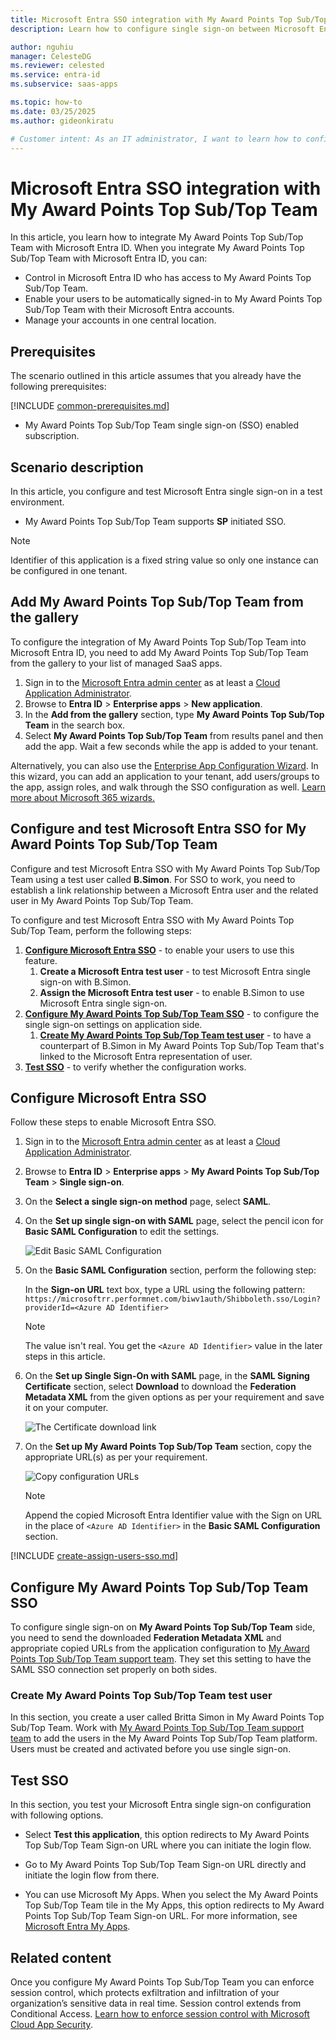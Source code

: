 ```yaml
---
title: Microsoft Entra SSO integration with My Award Points Top Sub/Top Team
description: Learn how to configure single sign-on between Microsoft Entra ID and My Award Points Top Sub/Top Team.

author: nguhiu
manager: CelesteDG
ms.reviewer: celested
ms.service: entra-id
ms.subservice: saas-apps

ms.topic: how-to
ms.date: 03/25/2025
ms.author: gideonkiratu

# Customer intent: As an IT administrator, I want to learn how to configure single sign-on between Microsoft Entra ID and My Award Points Top Sub/Top Team so that I can control who has access to My Award Points Top Sub/Top Team, enable automatic sign-in with Microsoft Entra accounts, and manage my accounts in one central location.
---
```

# Microsoft Entra SSO integration with My Award Points Top Sub/Top Team

In this article,  you learn how to integrate My Award Points Top Sub/Top Team with Microsoft Entra ID. When you integrate My Award Points Top Sub/Top Team with Microsoft Entra ID, you can:

* Control in Microsoft Entra ID who has access to My Award Points Top Sub/Top Team.
* Enable your users to be automatically signed-in to My Award Points Top Sub/Top Team with their Microsoft Entra accounts.
* Manage your accounts in one central location.

## Prerequisites
The scenario outlined in this article assumes that you already have the following prerequisites:

[!INCLUDE [common-prerequisites.md](~/identity/saas-apps/includes/common-prerequisites.md)]
* My Award Points Top Sub/Top Team single sign-on (SSO) enabled subscription.

## Scenario description

In this article,  you configure and test Microsoft Entra single sign-on in a test environment.

* My Award Points Top Sub/Top Team supports **SP** initiated SSO.

> [!NOTE]
> Identifier of this application is a fixed string value so only one instance can be configured in one tenant.

## Add My Award Points Top Sub/Top Team from the gallery

To configure the integration of My Award Points Top Sub/Top Team into Microsoft Entra ID, you need to add My Award Points Top Sub/Top Team from the gallery to your list of managed SaaS apps.

1. Sign in to the [Microsoft Entra admin center](https://entra.microsoft.com) as at least a [Cloud Application Administrator](~/identity/role-based-access-control/permissions-reference.md#cloud-application-administrator).
1. Browse to **Entra ID** > **Enterprise apps** > **New application**.
1. In the **Add from the gallery** section, type **My Award Points Top Sub/Top Team** in the search box.
1. Select **My Award Points Top Sub/Top Team** from results panel and then add the app. Wait a few seconds while the app is added to your tenant.

 Alternatively, you can also use the [Enterprise App Configuration Wizard](https://portal.office.com/AdminPortal/home?Q=Docs#/azureadappintegration). In this wizard, you can add an application to your tenant, add users/groups to the app, assign roles, and walk through the SSO configuration as well. [Learn more about Microsoft 365 wizards.](/microsoft-365/admin/misc/azure-ad-setup-guides)

<a name='configure-and-test-azure-ad-sso-for-my-award-points-top-subtop-team'></a>

## Configure and test Microsoft Entra SSO for My Award Points Top Sub/Top Team

Configure and test Microsoft Entra SSO with My Award Points Top Sub/Top Team using a test user called **B.Simon**. For SSO to work, you need to establish a link relationship between a Microsoft Entra user and the related user in My Award Points Top Sub/Top Team.

To configure and test Microsoft Entra SSO with My Award Points Top Sub/Top Team, perform the following steps:

1. **[Configure Microsoft Entra SSO](#configure-azure-ad-sso)** - to enable your users to use this feature.
    1. **Create a Microsoft Entra test user** - to test Microsoft Entra single sign-on with B.Simon.
    1. **Assign the Microsoft Entra test user** - to enable B.Simon to use Microsoft Entra single sign-on.
1. **[Configure My Award Points Top Sub/Top Team SSO](#configure-my-award-points-top-subtop-team-sso)** - to configure the single sign-on settings on application side.
    1. **[Create My Award Points Top Sub/Top Team test user](#create-my-award-points-top-subtop-team-test-user)** - to have a counterpart of B.Simon in My Award Points Top Sub/Top Team that's linked to the Microsoft Entra representation of user.
1. **[Test SSO](#test-sso)** - to verify whether the configuration works.

<a name='configure-azure-ad-sso'></a>

## Configure Microsoft Entra SSO

Follow these steps to enable Microsoft Entra SSO.

1. Sign in to the [Microsoft Entra admin center](https://entra.microsoft.com) as at least a [Cloud Application Administrator](~/identity/role-based-access-control/permissions-reference.md#cloud-application-administrator).
1. Browse to **Entra ID** > **Enterprise apps** > **My Award Points Top Sub/Top Team** > **Single sign-on**.
1. On the **Select a single sign-on method** page, select **SAML**.
1. On the **Set up single sign-on with SAML** page, select the pencil icon for **Basic SAML Configuration** to edit the settings.

   ![Edit Basic SAML Configuration](common/edit-urls.png)

1. On the **Basic SAML Configuration** section, perform the following step:

    In the **Sign-on URL** text box, type a URL using the following pattern:
    `https://microsoftrr.performnet.com/biwv1auth/Shibboleth.sso/Login?providerId=<Azure AD Identifier>`

	> [!NOTE]
	> The value isn't real. You get the `<Azure AD Identifier>` value in the later steps in this article.

1. On the **Set up Single Sign-On with SAML** page, in the **SAML Signing Certificate** section, select **Download** to download the **Federation Metadata XML** from the given options as per your requirement and save it on your computer.

	![The Certificate download link](common/metadataxml.png)

6. On the **Set up My Award Points Top Sub/Top Team** section, copy the appropriate URL(s) as per your requirement. 

	![Copy configuration URLs](common/copy-configuration-urls.png)

	>[!NOTE]
	>Append the copied Microsoft Entra Identifier value with the Sign on URL in the place of `<Azure AD Identifier>` in the **Basic SAML Configuration** section.

<a name='create-an-azure-ad-test-user'></a>

[!INCLUDE [create-assign-users-sso.md](~/identity/saas-apps/includes/create-assign-users-sso.md)]

## Configure My Award Points Top Sub/Top Team SSO

To configure single sign-on on **My Award Points Top Sub/Top Team** side, you need to send the downloaded **Federation Metadata XML** and appropriate copied URLs from the application configuration to [My Award Points Top Sub/Top Team support team](mailto:myawardpoints@biworldwide.com). They set this setting to have the SAML SSO connection set properly on both sides.

### Create My Award Points Top Sub/Top Team test user

In this section, you create a user called Britta Simon in My Award Points Top Sub/Top Team. Work with [My Award Points Top Sub/Top Team support team](mailto:myawardpoints@biworldwide.com) to add the users in the My Award Points Top Sub/Top Team platform. Users must be created and activated before you use single sign-on.

## Test SSO 

In this section, you test your Microsoft Entra single sign-on configuration with following options. 

* Select **Test this application**, this option redirects to My Award Points Top Sub/Top Team Sign-on URL where you can initiate the login flow. 

* Go to My Award Points Top Sub/Top Team Sign-on URL directly and initiate the login flow from there.

* You can use Microsoft My Apps. When you select the My Award Points Top Sub/Top Team tile in the My Apps, this option redirects to My Award Points Top Sub/Top Team Sign-on URL. For more information, see [Microsoft Entra My Apps](/azure/active-directory/manage-apps/end-user-experiences#azure-ad-my-apps).

## Related content

Once you configure My Award Points Top Sub/Top Team you can enforce session control, which protects exfiltration and infiltration of your organization’s sensitive data in real time. Session control extends from Conditional Access. [Learn how to enforce session control with Microsoft Cloud App Security](/cloud-app-security/proxy-deployment-aad).
